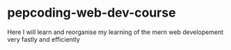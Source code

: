 # pepcoding-web-dev-course
Here I will learn and reorganise my learning of the mern web developement very fastly and efficiently
